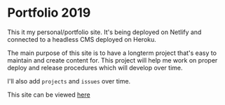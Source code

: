 # Portfolio 2019

This it my personal/portfolio site. It's being deployed on Netlify and connected to a headless CMS deployed on Heroku.

The main purpose of this site is to have a longterm project that's easy to maintain and create content for. This project will help me work on proper deploy and release procedures which will develop over time.

I'll also add `projects` and `issues` over time.

This site can be viewed [here](https://www.trevorkirpaul.com)
